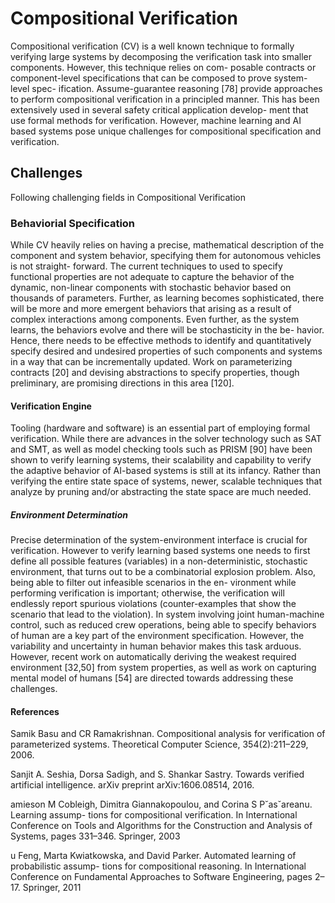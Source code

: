 # Compositional Verification

Compositional verification (CV) is a well known technique to formally verifying large systems by
decomposing the verification task into smaller components. However, this technique relies on com-
posable contracts or component-level specifications that can be composed to prove system-level spec-
ification. Assume-guarantee reasoning [78] provide approaches to perform compositional verification
in a principled manner. This has been extensively used in several safety critical application develop-
ment that use formal methods for verification. However, machine learning and AI based systems pose
unique challenges for compositional specification and verification.

## Challenges

Following challenging fields in Compositional Verification

### Behaviorial Specification

While CV heavily relies on having a precise, mathematical description
of the component and system behavior, specifying them for autonomous vehicles is not straight-
forward. The current techniques to used to specify functional properties are not adequate to
capture the behavior of the dynamic, non-linear components with stochastic behavior based on
thousands of parameters. Further, as learning becomes sophisticated, there will be more and
more emergent behaviors that arising as a result of complex interactions among components.
Even further, as the system learns, the behaviors evolve and there will be stochasticity in the be-
havior. Hence, there needs to be effective methods to identify and quantitatively specify desired
and undesired properties of such components and systems in a way that can be incrementally
updated. Work on parameterizing contracts [20] and devising abstractions to specify properties,
though preliminary, are promising directions in this area [120].

#### Verification Engine

Tooling (hardware and software) is an essential part of employing formal
verification. While there are advances in the solver technology such as SAT and SMT, as well
as model checking tools such as PRISM [90] have been shown to verify learning systems,
their scalability and capability to verify the adaptive behavior of AI-based systems is still at its
infancy. Rather than verifying the entire state space of systems, newer, scalable techniques that
analyze by pruning and/or abstracting the state space are much needed.

##### Environment Determination

Precise determination of the system-environment interface is crucial
for verification. However to verify learning based systems one needs to first define all possible
features (variables) in a non-deterministic, stochastic environment, that turns out to be a
combinatorial explosion problem. Also, being able to filter out infeasible scenarios in the en-
vironment while performing verification is important; otherwise, the verification will endlessly
report spurious violations (counter-examples that show the scenario that lead to the violation).
In system involving joint human-machine control, such as reduced crew operations, being able
to specify behaviors of human are a key part of the environment specification. However, the
variability and uncertainty in human behavior makes this task arduous. However, recent work
on automatically deriving the weakest required environment [32,50] from system properties, as
well as work on capturing mental model of humans [54] are directed towards addressing these
challenges.

#### References

Samik Basu and CR Ramakrishnan. Compositional analysis for verification of parameterized
systems. Theoretical Computer Science, 354(2):211–229, 2006.

Sanjit A. Seshia, Dorsa Sadigh, and S. Shankar Sastry. Towards verified artificial intelligence.
arXiv preprint arXiv:1606.08514, 2016.

amieson M Cobleigh, Dimitra Giannakopoulou, and Corina S P˘as˘areanu. Learning assump-
tions for compositional verification. In International Conference on Tools and Algorithms for
the Construction and Analysis of Systems, pages 331–346. Springer, 2003

u Feng, Marta Kwiatkowska, and David Parker. Automated learning of probabilistic assump-
tions for compositional reasoning. In International Conference on Fundamental Approaches
to Software Engineering, pages 2–17. Springer, 2011
